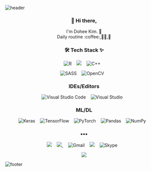 ![header](https://capsule-render.vercel.app/api?type=slice&color=auto&height=300&section=header&text=Dohee%20Kim&fontSize=90&animation=fadeIn)

<h3 align="center"> 👋 Hi there,</h3>
<p align="center">
I'm Dohee Kim. 🌱 <br>
Daily routine :coffee:,👩‍💻,🧘
</p>

<h3 align="center"> 🛠 Tech Stack ✨ </h3>

<p align="center">
  <img alt="R" src="https://img.shields.io/badge/r-%23276DC3.svg?&style=for-the-badge&logo=r&logoColor=white"/>&nbsp;&nbsp;&nbsp;
  <img src="https://img.shields.io/badge/python%20-%2314354C.svg?&style=for-the-badge&logo=python&logoColor=white"/>&nbsp;&nbsp;&nbsp;
  <img alt="C++" src="https://img.shields.io/badge/c++-%2300599C.svg?&style=for-the-badge&logo=c%2B%2B&ogoColor=white"/>&nbsp;&nbsp;&nbsp;
</p>

<p align="center">
  <img alt="SASS" src="https://img.shields.io/badge/SASS-hotpink.svg?&style=for-the-badge&logo=SASS&logoColor=white"/>&nbsp;&nbsp;&nbsp;
  <img alt="OpenCV" src="https://img.shields.io/badge/opencv-%23white.svg?&style=for-the-badge&logo=opencv&logoColor=white"/>&nbsp;&nbsp;&nbsp;
  </p>

<h3 align="center">IDEs/Editors</h3>
<p align="center">
  <img alt="Visual Studio Code" src="https://img.shields.io/badge/VisualStudioCode-0078d7.svg?&style=for-the-badge&logo=visual-studio-code&logoColor=white"/>&nbsp;&nbsp;&nbsp;
  <img alt="Visual Studio" src="https://img.shields.io/badge/VisualStudio-5C2D91.svg?&style=for-the-badge&logo=visual-studio&logoColor=white"/>&nbsp;&nbsp;&nbsp;
</p>


<h3 align="center">ML/DL</h3>
<p align="center">
  <img alt="Keras" src="https://img.shields.io/badge/Keras-%23D00000.svg?&style=for-the-badge&logo=Keras&logoColor=white"/>&nbsp;&nbsp;&nbsp;
  <img alt="TensorFlow" src="https://img.shields.io/badge/TensorFlow-%23FF6F00.svg?&style=for-the-badge&logo=TensorFlow&logoColor=white" />&nbsp;&nbsp;&nbsp;
  <img alt="PyTorch" src="https://img.shields.io/badge/PyTorch-%23EE4C2C.svg?&style=for-the-badge&logo=PyTorch&logoColor=white" />&nbsp;&nbsp;&nbsp;
  <img alt="Pandas" src="https://img.shields.io/badge/pandas-%23150458.svg?&style=for-the-badge&logo=pandas&logoColor=white" />&nbsp;&nbsp;&nbsp;
  <img alt="NumPy" src="https://img.shields.io/badge/numpy-%23013243.svg?&style=for-the-badge&logo=numpy&logoColor=white" />&nbsp;&nbsp;&nbsp;
</p>
<h3 align="center">•••</h3>

<p align="center" align="right">
  <a target="_blank" href="https://kheedogg.tistory.com"><img src="https://img.shields.io/badge/Blog-%2312100E.svg?&style=flat-square&logo=dev.to&logoColor=white" /></a>&nbsp;&nbsp;&nbsp;
  <a href="https://instagram.com/kheedogg">
      <img 
          src="http://img.shields.io/badge/-Instagram-black?style=flat&logo=Instagram&link=https://instagram.com/alpox.dev/"
          style=flat-square/>
  </a>&nbsp;&nbsp;&nbsp;
  <img alt="Gmail" src="https://img.shields.io/badge/Gmail-D14836?style=flat-square&logo=gmail&logoColor=white" />&nbsp;&nbsp;&nbsp;
  <a target="_blank" href="mailto:kheedogg@naver.com?subject=Hello%20Ileri,%20From%20Github"><img src="https://img.shields.io/badge/gmail-%23D14836.svg?&style=flat-square&logo=gmail&logoColor=white" /></a>&nbsp;&nbsp;&nbsp;
  <img alt="Skype" src="https://img.shields.io/badge/kheedogg-%2300AFF0.svg?&style=flat-square&logo=Skype&logoColor=white"/>&nbsp;&nbsp;&nbsp;
</p>
<p align="center" align="right">
    <a target="_blank" href="https://hits.seeyoufarm.com"><img src="https://hits.seeyoufarm.com/api/count/incr/badge.svg?url=https%3A%2F%2Fgithub.com%2Flive:32cecbdd77cdef4b%2Fhit-counter&count_bg=%2379BDF1&title_bg=%238C8C8C&icon=&icon_color=%23E98CC9&title=hits&edge_flat=false"/></a>
</p>

![footer](https://capsule-render.vercel.app/api?type=slice&color=auto&height=300&section=footer&fontSize=90&rotate=-180)
